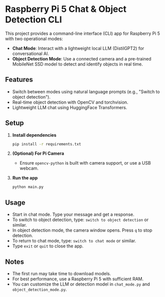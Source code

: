 # Raspberry Pi 5 Chat & Object Detection CLI

This project provides a command-line interface (CLI) app for Raspberry Pi 5 with two operational modes:

- **Chat Mode**: Interact with a lightweight local LLM (DistilGPT2) for conversational AI.
- **Object Detection Mode**: Use a connected camera and a pre-trained MobileNet SSD model to detect and identify objects in real time.

## Features
- Switch between modes using natural language prompts (e.g., "Switch to object detection").
- Real-time object detection with OpenCV and torchvision.
- Lightweight LLM chat using HuggingFace Transformers.

## Setup

1. **Install dependencies**

   ```bash
   pip install -r requirements.txt
   ```

2. **(Optional) For Pi Camera**
   - Ensure `opencv-python` is built with camera support, or use a USB webcam.

3. **Run the app**

   ```bash
   python main.py
   ```

## Usage
- Start in chat mode. Type your message and get a response.
- To switch to object detection, type: `switch to object detection` or similar.
- In object detection mode, the camera window opens. Press `q` to stop detection.
- To return to chat mode, type: `switch to chat mode` or similar.
- Type `exit` or `quit` to close the app.

## Notes
- The first run may take time to download models.
- For best performance, use a Raspberry Pi 5 with sufficient RAM.
- You can customize the LLM or detection model in `chat_mode.py` and `object_detection_mode.py`. 